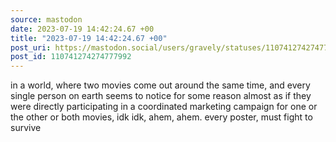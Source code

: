 ```yaml
---
source: mastodon
date: 2023-07-19 14:42:24.67 +00
title: "2023-07-19 14:42:24.67 +00"
post_uri: https://mastodon.social/users/gravely/statuses/110741274274777992
post_id: 110741274274777992
---
```

in a world, where two movies come out around the same time, and every single person on earth seems to notice for some reason almost as if they were directly participating in a coordinated marketing campaign for one or the other or both movies, idk idk, ahem, ahem. every poster, must fight to survive


